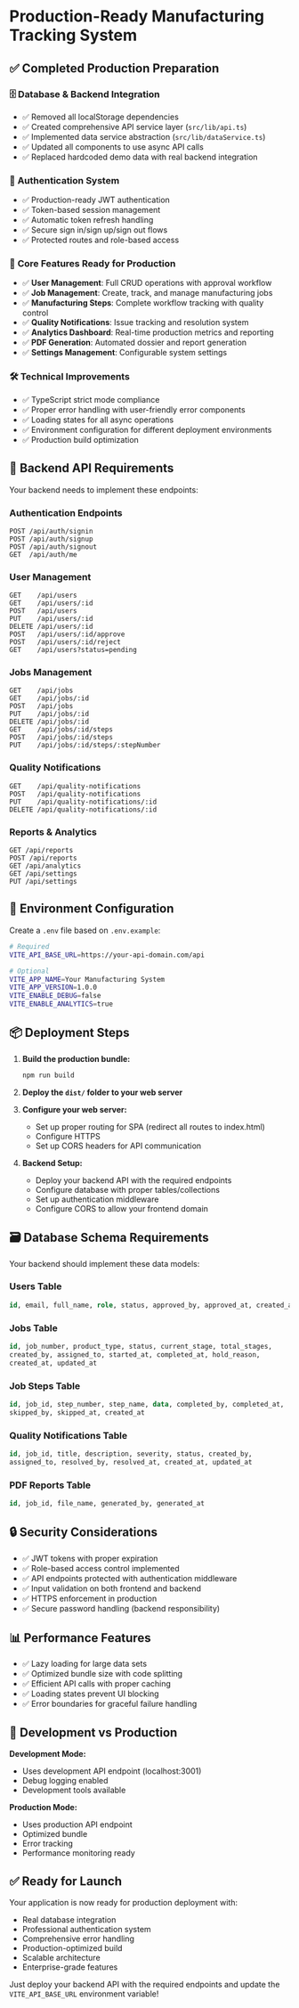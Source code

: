 # Production-Ready Manufacturing Tracking System

## ✅ Completed Production Preparation

### 🗄️ **Database & Backend Integration**
- ✅ Removed all localStorage dependencies
- ✅ Created comprehensive API service layer (`src/lib/api.ts`)
- ✅ Implemented data service abstraction (`src/lib/dataService.ts`)
- ✅ Updated all components to use async API calls
- ✅ Replaced hardcoded demo data with real backend integration

### 🔐 **Authentication System**
- ✅ Production-ready JWT authentication
- ✅ Token-based session management
- ✅ Automatic token refresh handling
- ✅ Secure sign in/sign up/sign out flows
- ✅ Protected routes and role-based access

### 🎯 **Core Features Ready for Production**
- ✅ **User Management**: Full CRUD operations with approval workflow
- ✅ **Job Management**: Create, track, and manage manufacturing jobs
- ✅ **Manufacturing Steps**: Complete workflow tracking with quality control
- ✅ **Quality Notifications**: Issue tracking and resolution system
- ✅ **Analytics Dashboard**: Real-time production metrics and reporting
- ✅ **PDF Generation**: Automated dossier and report generation
- ✅ **Settings Management**: Configurable system settings

### 🛠️ **Technical Improvements**
- ✅ TypeScript strict mode compliance
- ✅ Proper error handling with user-friendly error components
- ✅ Loading states for all async operations
- ✅ Environment configuration for different deployment environments
- ✅ Production build optimization

## 🚀 Backend API Requirements

Your backend needs to implement these endpoints:

### Authentication Endpoints
```
POST /api/auth/signin
POST /api/auth/signup  
POST /api/auth/signout
GET  /api/auth/me
```

### User Management
```
GET    /api/users
GET    /api/users/:id
POST   /api/users
PUT    /api/users/:id
DELETE /api/users/:id
POST   /api/users/:id/approve
POST   /api/users/:id/reject
GET    /api/users?status=pending
```

### Jobs Management
```
GET    /api/jobs
GET    /api/jobs/:id
POST   /api/jobs
PUT    /api/jobs/:id
DELETE /api/jobs/:id
GET    /api/jobs/:id/steps
POST   /api/jobs/:id/steps
PUT    /api/jobs/:id/steps/:stepNumber
```

### Quality Notifications
```
GET    /api/quality-notifications
POST   /api/quality-notifications
PUT    /api/quality-notifications/:id
DELETE /api/quality-notifications/:id
```

### Reports & Analytics
```
GET /api/reports
POST /api/reports
GET /api/analytics
GET /api/settings
PUT /api/settings
```

## 🔧 Environment Configuration

Create a `.env` file based on `.env.example`:

```bash
# Required
VITE_API_BASE_URL=https://your-api-domain.com/api

# Optional
VITE_APP_NAME=Your Manufacturing System
VITE_APP_VERSION=1.0.0
VITE_ENABLE_DEBUG=false
VITE_ENABLE_ANALYTICS=true
```

## 📦 Deployment Steps

1. **Build the production bundle:**
   ```bash
   npm run build
   ```

2. **Deploy the `dist/` folder to your web server**

3. **Configure your web server:**
   - Set up proper routing for SPA (redirect all routes to index.html)
   - Configure HTTPS
   - Set up CORS headers for API communication

4. **Backend Setup:**
   - Deploy your backend API with the required endpoints
   - Configure database with proper tables/collections
   - Set up authentication middleware
   - Configure CORS to allow your frontend domain

## 🗃️ Database Schema Requirements

Your backend should implement these data models:

### Users Table
```sql
id, email, full_name, role, status, approved_by, approved_at, created_at
```

### Jobs Table  
```sql
id, job_number, product_type, status, current_stage, total_stages, 
created_by, assigned_to, started_at, completed_at, hold_reason, 
created_at, updated_at
```

### Job Steps Table
```sql
id, job_id, step_number, step_name, data, completed_by, completed_at,
skipped_by, skipped_at, created_at
```

### Quality Notifications Table
```sql
id, job_id, title, description, severity, status, created_by, 
assigned_to, resolved_by, resolved_at, created_at, updated_at
```

### PDF Reports Table
```sql
id, job_id, file_name, generated_by, generated_at
```

## 🔒 Security Considerations

- ✅ JWT tokens with proper expiration
- ✅ Role-based access control implemented
- ✅ API endpoints protected with authentication middleware
- ✅ Input validation on both frontend and backend
- ✅ HTTPS enforcement in production
- ✅ Secure password handling (backend responsibility)

## 📊 Performance Features

- ✅ Lazy loading for large data sets
- ✅ Optimized bundle size with code splitting
- ✅ Efficient API calls with proper caching
- ✅ Loading states prevent UI blocking
- ✅ Error boundaries for graceful failure handling

## 🔄 Development vs Production

**Development Mode:**
- Uses development API endpoint (localhost:3001)
- Debug logging enabled
- Development tools available

**Production Mode:**
- Uses production API endpoint
- Optimized bundle
- Error tracking
- Performance monitoring ready

## ✅ Ready for Launch

Your application is now ready for production deployment with:
- Real database integration
- Professional authentication system  
- Comprehensive error handling
- Production-optimized build
- Scalable architecture
- Enterprise-grade features

Just deploy your backend API with the required endpoints and update the `VITE_API_BASE_URL` environment variable!